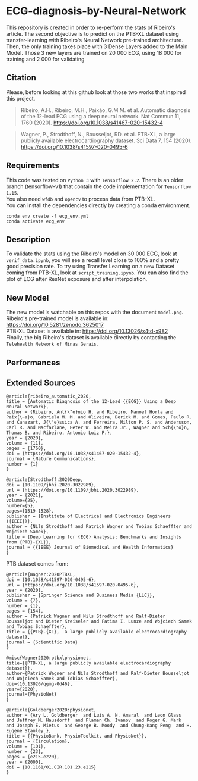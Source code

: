# ECG-diagnosis-by-Neural-Network
This repository is created in order to re-perform the stats of Ribeiro's article. The second objective is to predict on the PTB-XL dataset using transfer-learning with Ribeiro's Neural Network pre-trained architecture.  
Then, the only training takes place with 3 Dense Layers added to the Main Model. Those 3 new layers are trained on 20 000 ECG, using 18 000 for training and 2 000 for validating  
## Citation
Please, before looking at this github look at those two works that inspired this project.  
  
>Ribeiro, A.H., Ribeiro, M.H., Paixão, G.M.M. et al. Automatic diagnosis of the 12-lead ECG using a deep neural network.
Nat Commun 11, 1760 (2020). https://doi.org/10.1038/s41467-020-15432-4  
  
>Wagner, P., Strodthoff, N., Bousseljot, RD. et al. PTB-XL, a large publicly available electrocardiography dataset. Sci Data 7, 154 (2020). https://doi.org/10.1038/s41597-020-0495-6  

## Requirements
This code was tested on `Python 3` with `Tensorflow 2.2`. There is an older branch (tensorflow-v1) that contain the code implementation for `Tensorflow 1.15`.  
You also need `wfdb` and `opencv` to process data from PTB-XL.  
You can install the dependencies directly by creating a conda environment.
``` 
conda env create -f ecg_env.yml
conda activate ecg_env
```  

## Description
To validate the stats using the Ribeiro's model on 30 000 ECG, look at `verif_data.ipynb`, you will see a recall level close to 100% and a pretty good precision rate.
To try using Transfer Learning on a new Dataset coming from PTB-XL, look at `script_training.ipynb`. You can also find the plot of ECG after ResNet exposure and after interpolation.


## New Model
The new model is watchable on this repos with the document `model.png`.     
Ribeiro's pre-trained model is available in: https://doi.org/10.5281/zenodo.3625017  
PTB-XL Dataset is available in: https://doi.org/10.13026/x4td-x982  
Finally, the big Ribeiro's dataset is available directly by contacting the `Telehealth Network of Minas Gerais`.

## Performances  



## Extended Sources
```
@article{ribeiro_automatic_2020,
title = {Automatic Diagnosis of the 12-Lead {{ECG}} Using a Deep Neural Network},
author = {Ribeiro, Ant{\^o}nio H. and Ribeiro, Manoel Horta and Paix{\~a}o, Gabriela M. M. and Oliveira, Derick M. and Gomes, Paulo R. and Canazart, J{\'e}ssica A. and Ferreira, Milton P. S. and Andersson, Carl R. and Macfarlane, Peter W. and Meira Jr., Wagner and Sch{\"o}n, Thomas B. and Ribeiro, Antonio Luiz P.},
year = {2020},
volume = {11},
pages = {1760},
doi = {https://doi.org/10.1038/s41467-020-15432-4},
journal = {Nature Communications},
number = {1}
}
```

``` 
@article{Strodthoff:2020Deep,
doi = {10.1109/jbhi.2020.3022989},
url = {https://doi.org/10.1109/jbhi.2020.3022989},
year = {2021},
volume={25},
number={5},
pages={1519-1528},
publisher = {Institute of Electrical and Electronics Engineers ({IEEE})},
author = {Nils Strodthoff and Patrick Wagner and Tobias Schaeffter and Wojciech Samek},
title = {Deep Learning for {ECG} Analysis: Benchmarks and Insights from {PTB}-{XL}},
journal = {{IEEE} Journal of Biomedical and Health Informatics}
}
```  
PTB dataset comes from:  
```
@article{Wagner:2020PTBXL,
doi = {10.1038/s41597-020-0495-6},
url = {https://doi.org/10.1038/s41597-020-0495-6},
year = {2020},
publisher = {Springer Science and Business Media {LLC}},
volume = {7},
number = {1},
pages = {154},
author = {Patrick Wagner and Nils Strodthoff and Ralf-Dieter Bousseljot and Dieter Kreiseler and Fatima I. Lunze and Wojciech Samek and Tobias Schaeffter},
title = {{PTB}-{XL},  a large publicly available electrocardiography dataset},
journal = {Scientific Data}
}

@misc{Wagner2020:ptbxlphysionet,
title={{PTB-XL, a large publicly available electrocardiography dataset}},
author={Patrick Wagner and Nils Strodthoff and Ralf-Dieter Bousseljot and Wojciech Samek and Tobias Schaeffter},
doi={10.13026/qgmg-0d46},
year={2020},
journal={PhysioNet}
}

@article{Goldberger2020:physionet,
author = {Ary L. Goldberger  and Luis A. N. Amaral  and Leon Glass  and Jeffrey M. Hausdorff  and Plamen Ch. Ivanov  and Roger G. Mark  and Joseph E. Mietus  and George B. Moody  and Chung-Kang Peng  and H. Eugene Stanley },
title = {{PhysioBank, PhysioToolkit, and PhysioNet}},
journal = {Circulation},
volume = {101},
number = {23},
pages = {e215-e220},
year = {2000},
doi = {10.1161/01.CIR.101.23.e215}
}
```



